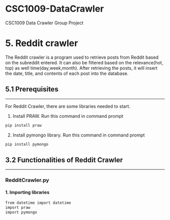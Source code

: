 # CSC1009-DataCrawler
CSC1009 Data Crawler Group Project

# 5. Reddit crawler

The Reddit crawler is a program used to retrieve posts from Reddit based on the subreddit entered. It can also be filtered based on the relevance(hot, top) as well time(day,week,month). After retrieving the posts, it will insert the date, title, and contents of each post into the database.

## 5.1 Prerequisites
---
For Reddit Crawler, there are some libraries needed to start.

1. Install PRAW. Run this command in command prompt

```C
pip install praw
```
2. Install pymongo library. Run this command in command prompt

```C
pip install pymongo
```

## 3.2 Functionalities of Reddit Crawler
---
### RedditCrawler.py

#### 1. Importing libraries
```C
from datetime import datetime
import praw
import pymongo
```

